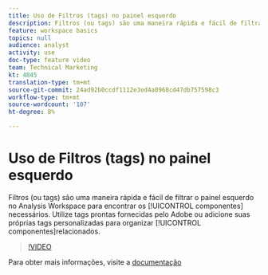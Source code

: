 ```yaml
---
title: Uso de Filtros (tags) no painel esquerdo
description: Filtros (ou tags) são uma maneira rápida e fácil de filtrar o painel esquerdo no Analysis Workspace para encontrar os componentes necessários. Utilize tags prontas fornecidas pelo Adobe ou adicione suas próprias tags personalizadas para organizar componentes relacionados.
feature: workspace basics
topics: null
audience: analyst
activity: use
doc-type: feature video
team: Technical Marketing
kt: 4845
translation-type: tm+mt
source-git-commit: 24ad92b0ccdf1112e3ed4a0968cd47db757598c3
workflow-type: tm+mt
source-wordcount: '107'
ht-degree: 8%

---
```



# Uso de Filtros (tags) no painel esquerdo

Filtros (ou tags) são uma maneira rápida e fácil de filtrar o painel esquerdo no Analysis Workspace para encontrar os [!UICONTROL componentes] necessários. Utilize tags prontas fornecidas pelo Adobe ou adicione suas próprias tags personalizadas para organizar [!UICONTROL componentes]relacionados.

>[!VIDEO](https://video.tv.adobe.com/v/32959/?quality=12)

Para obter mais informações, visite a [documentação](https://docs.adobe.com/content/help/pt-BR/analytics/analyze/analysis-workspace/home.html)
